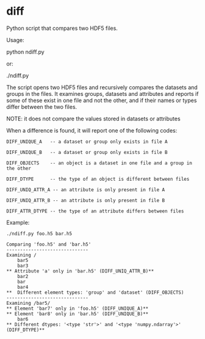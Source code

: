 # diff
Python script that compares two HDF5 files. 

Usage:

  python ndiff.py <file-A> <file-B>

or:

  ./ndiff.py <file-A> <file-B>


The script opens two HDF5 files and recursively compares the datasets
and groups in the files. It examines groups, datasets and attributes
and reports if some of these exist in one file and not the other, and
if their names or types differ between the two files. 

NOTE: it does not compare the values stored in datasets or attributes

When a difference is found, it will report one of the following codes:

	DIFF_UNIQUE_A	-- a dataset or group only exists in file A

	DIFF_UNIQUE_B	-- a dataset or group only exists in file B

	DIFF_OBJECTS	-- an object is a dataset in one file and a group in the other

	DIFF_DTYPE		-- the type of an object is different between files

	DIFF_UNIQ_ATTR_A -- an attribute is only present in file A

	DIFF_UNIQ_ATTR_B -- an attribute is only present in file B

	DIFF_ATTR_DTYPE	-- the type of an attribute differs between files


Example:


	./ndiff.py foo.h5 bar.h5 

	Comparing 'foo.h5' and 'bar.h5'
	------------------------------
	Examining /
		bar5
		bar3
	** Attribute 'a' only in 'bar.h5' (DIFF_UNIQ_ATTR_B)**
		bar2
		bar
		bar4
	**  Different element types: 'group' and 'dataset' (DIFF_OBJECTS)
	------------------------------
	Examining /bar5/
	** Element 'bar7' only in 'foo.h5' (DIFF_UNIQUE_A)**
	** Element 'bar8' only in 'bar.h5' (DIFF_UNIQUE_B)**
		bar6
	** Different dtypes: '<type 'str'>' and '<type 'numpy.ndarray'>' (DIFF_DTYPE)**

